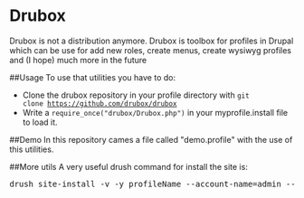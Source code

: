 Drubox
======

Drubox is not a distribution anymore. Drubox is toolbox for profiles in Drupal which can be use for add new roles, create menus, create wysiwyg profiles and (I hope) much more in the future

##Usage
To use that utilities you have to do: 
* Clone the drubox repository in your profile directory with <code>git clone https://github.com/drubox/drubox</code>
* Write a <code>require_once("drubox/Drubox.php")</code> in your myprofile.install file to load it.

##Demo
In this repository cames a file called "demo.profile" with the use of this utilities.

##More utils
A very useful drush command for install the site is:
<pre>drush site-install -v -y profileName --account-name=admin --account-pass=admin2012 --account-mail=admin@admin.com --site-mail=site-mail@admin.com --site-name="SiteName" --db-url=mysql://root:root@localhost/databaseName</pre>
